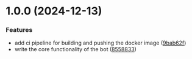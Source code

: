 # 1.0.0 (2024-12-13)


### Features

* add ci pipeline for building and pushing the docker image ([9bab62f](https://github.com/hseelawi/discord_bot/commit/9bab62f9c58a01c56b6f60d538e8791ac46b854b))
* write the core functionality of the bot ([8558833](https://github.com/hseelawi/discord_bot/commit/8558833e68ae351f66fc1468e0a008b46adc7726))
